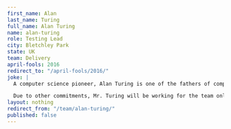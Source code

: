 ```yaml
---
first_name: Alan
last_name: Turing
full_name: Alan Turing
name: alan-turing
role: Testing Lead
city: Bletchley Park
state: UK
team: Delivery
april-fools: 2016
redirect_to: "/april-fools/2016/"
joke: |
  A computer science pioneer, Alan Turing is one of the fathers of computer science. He's on temporary detail to 18F from our friends in the U.K.'s Government Digital Service. Alan says of his current stint in government, "We can see only a short distance ahead, but we can see plenty there that needs to be done." We're excited to have him join us for this short engagement, in which he'll be focusing on improving our testing practices.

  Due to other commitments, Mr. Turing will be working for the team only on April 1st. If you'd like to join Alan (and not just for April 1) you can <a href="https://pages.18f.gov/joining-18f/">see all of our openings and learn more about working at 18F</a>.)
layout: nothing
redirect_from: "/team/alan-turing/"
published: false
---
```


